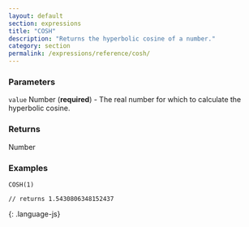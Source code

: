 ```yaml
---
layout: default
section: expressions
title: "COSH"
description: "Returns the hyperbolic cosine of a number."
category: section
permalink: /expressions/reference/cosh/
---
```


### Parameters

`value` Number (__required__) - The real number for which to calculate the hyperbolic cosine.

### Returns

Number

### Examples

~~~
COSH(1)

// returns 1.5430806348152437
~~~
{: .language-js}